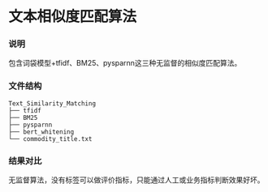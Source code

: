 # 文本相似度匹配算法
### 说明
包含词袋模型+tfidf、BM25、pysparnn这三种无监督的相似度匹配算法。 
### 文件结构
```
Text_Similarity_Matching
├── tfidf
├── BM25
├── pysparnn
├── bert_whitening
└── commodity_title.txt
```
### 结果对比
无监督算法，没有标签可以做评价指标，只能通过人工或业务指标判断效果好坏。
